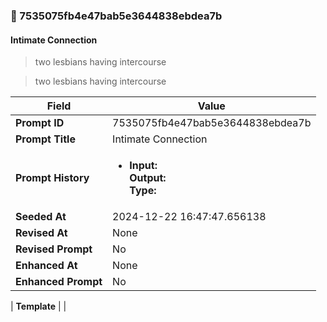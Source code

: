 

### 📜 7535075fb4e47bab5e3644838ebdea7b

#### Intimate Connection

> two lesbians having intercourse

> two lesbians having intercourse

| Field          | Value                                                                                                                                                                      |
|----------------|----------------------------------------------------------------------------------------------------------------------------------------------------------------------------|
| **Prompt ID**  | 7535075fb4e47bab5e3644838ebdea7b                                                                                                                                                            |
| **Prompt Title**  | Intimate Connection                                                                                                                                                            |
| **Prompt History** | <ul><li>**Input:**  <br> **Output:**  <br> **Type:** </li></ul> |
| **Seeded At** | 2024-12-22 16:47:47.656138                                                                                                                                                   |
| **Revised At** | None                                                                                                                                                   |
| **Revised Prompt** | No                                                                                                                                                                      |
| **Enhanced At** | None                                                                                                                                                  |
| **Enhanced Prompt** | No                                                                                                                                                                    |

| **Template**   |                                                                                                                                            |




